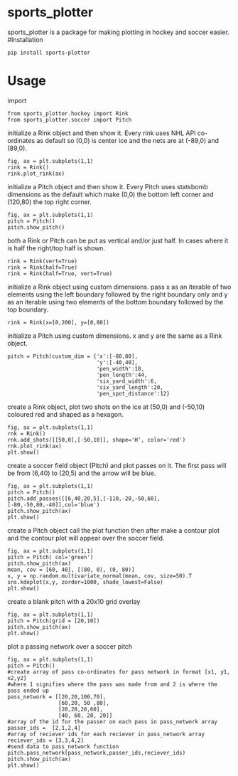 # sports_plotter
sports_plotter is a package for making plotting in hockey and soccer easier.
#Installation
```
pip install sports-plotter
```

# Usage
import
```
from sports_plotter.hockey import Rink
from sports_plotter.soccer import Pitch
```

initialize a Rink object and then show it. Every rink uses NHL API co-ordinates as default so (0,0) is center ice and the nets are at (-89,0) and (89,0).
```
fig, ax = plt.subplots(1,1)
rink = Rink()
rink.plot_rink(ax)
```


initialize a Pitch object and then show it. Every Pitch uses statsbomb dimensions as the default which make (0,0) the bottom left corner and (120,80) the top right corner.
```
fig, ax = plt.subplots(1,1)
pitch = Pitch()
pitch.show_pitch()
```

both a Rink or Pitch can be put as vertical and/or just half. In cases where it is half the right/top half is shown.
```
rink = Rink(vert=True)
rink = Rink(half=True)
rink = Rink(half=True, vert=True)
```

initialize a Rink object using custom dimensions. pass x as an iterable of two elements using the left boundary followed by the right boundary only and y as an iterable using two elements of the bottom boundary followed by the top boundary.
```
rink = Rink(x=[0,200], y=[0,80])
```

initialize a Pitch using custom dimensions. x and y are the same as a Rink object.
```
pitch = Pitch(custom_dim = {'x':[-80,80],
                            'y':[-40,40],
                            'pen_width':18,
                            'pen_length':44,
                            'six_yard_width':6,
                            'six_yard_length':20,
                            'pen_spot_distance':12}
```


create a Rink object, plot two shots on the ice at (50,0) and (-50,10) coloured red and shaped as a hexagon.
```
fig, ax = plt.subplots(1,1)
rnk = Rink()
rnk.add_shots([[50,0],[-50,10]], shape='H', color='red')
rnk.plot_rink(ax)
plt.show()
```

create a soccer field object (Pitch) and plot passes on it. The first pass will be from (6,40) to (20,5) and the arrow will be blue.
```
fig, ax = plt.subplots(1,1)
pitch = Pitch()
pitch.add_passes([[6,40,20,5],[-110,-20,-50,60],[-80,-50,80,-40]],col='blue')
pitch.show_pitch(ax)
plt.show()

```


create a Pitch object call the plot function then after make a contour plot and the contour plot will appear over the soccer field.
```
fig, ax = plt.subplots(1,1)
pitch = Pitch( col='green')
pitch.show_pitch(ax)
mean, cov = [60, 40], [(80, 0), (0, 80)]
x, y = np.random.multivariate_normal(mean, cov, size=50).T
sns.kdeplot(x,y, zorder=1000, shade_lowest=False)
plt.show()
```
create a blank pitch with a 20x10 grid overlay
```
fig, ax = plt.subplots(1,1)
pitch = Pitch(grid = [20,10])
pitch.show_pitch(ax)
plt.show()
```
plot a passing network over a soccer pitch
```
fig, ax = plt.subplots(1,1)
pitch = Pitch()
#create array of pass co-ordinates for pass network in format [x1, y1, x2,y2]
#where 1 signifies where the pass was made from and 2 is where the pass ended up
pass_network = [[20,20,100,70],
                [60,20, 50 ,80],
                [20,20,20,60],
                [40, 60, 20, 20]]
#array of the id for the passer on each pass in pass_network array
passer_ids =  [2,1,2,4]
#array of reciever ids for each reciever in pass_network array
reciever_ids = [3,3,4,2]
#send data to pass_network function
pitch.pass_network(pass_network,passer_ids,reciever_ids)
pitch.show_pitch(ax)
plt.show()
```

